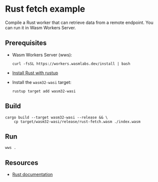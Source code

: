 # Rust fetch example

Compile a Rust worker that can retrieve data from a remote endpoint. You can run it in Wasm Workers Server.

## Prerequisites

* Wasm Workers Server (wws):

  ```shell-session
  curl -fsSL https://workers.wasmlabs.dev/install | bash
  ```

* [Install Rust with rustup](https://www.rust-lang.org/tools/install)
* Install the `wasm32-wasi` target:

    ```shell-session
    rustup target add wasm32-wasi
    ```

## Build

```shell-session
cargo build --target wasm32-wasi --release && \
	cp target/wasm32-wasi/release/rust-fetch.wasm ./index.wasm
```

## Run

```shell-session
wws .
```

## Resources

* [Rust documentation](https://workers.wasmlabs.dev/docs/languages/rust)
